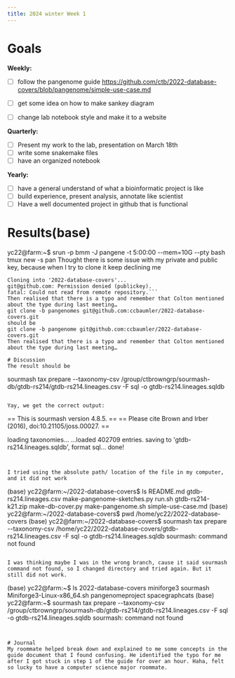 ```yaml
---
title: 2024 winter Week 1
---
```


# Goals
**Weekly:**
- [ ] follow the pangenome guide https://github.com/ctb/2022-database-covers/blob/pangenome/simple-use-case.md
- [ ] get some idea on how to make sankey diagram
- [ ] change lab notebook style and make it to a website

 
**Quarterly:**
- [ ] Present my work to the lab, presentation on March 18th
- [ ] write some snakemake files
- [ ] have an organized notebook

**Yearly:**
- [ ] have a general understand of what a bioinformatic project is like
- [ ] build experience, present analysis, annotate like scientist
- [ ] Have a well documented project in github that is functional 
 
# Results(base) 

yc22@farm:~$ srun -p bmm -J pangene -t 5:00:00 --mem=10G --pty bash
tmux new -s pan
Thought there is some issue with my private and public key, because when I try to clone it keep declining me
```(base) yc22@farm:~$ git clone -b pangenomes git@github.com:yuenchingshen/2022-database-covers.git
Cloning into '2022-database-covers'...
git@github.com: Permission denied (publickey).
fatal: Could not read from remote repository.```
Then realised that there is a typo and remember that Colton mentioned about the type during last meeting…
git clone -b pangenomes git@github.com:ccbaumler/2022-database-covers.git
should be
git clone -b pangenome git@github.com:ccbaumler/2022-database-covers.git
Then realised that there is a typo and remember that Colton mentioned about the type during last meeting…

# Discussion 
The result should be
```
sourmash tax prepare --taxonomy-csv /group/ctbrowngrp/sourmash-db/gtdb-rs214/gtdb-rs214.lineages.csv -F sql -o gtdb-rs214.lineages.sqldb
```

Yay, we get the correct output:
```
== This is sourmash version 4.8.5. ==
== Please cite Brown and Irber (2016), doi:10.21105/joss.00027. ==

loading taxonomies...
...loaded 402709 entries.
saving to 'gtdb-rs214.lineages.sqldb', format sql...
done!
```
 

I tried using the absolute path/ location of the file in my computer, and it did not work
```
(base) yc22@farm:~/2022-database-covers$ ls
README.md	    gtdb-rs214.lineages.csv  make-pangenome-sketches.py  run.sh
gtdb-rs214-k21.zip  make-db-cover.py	     make-pangenome.sh		 simple-use-case.md
(base) yc22@farm:~/2022-database-covers$ pwd
/home/yc22/2022-database-covers
(base) yc22@farm:~/2022-database-covers$ sourmash tax prepare --taxonomy-csv /home/yc22/2022-database-covers/gtdb-rs214.lineages.csv -F sql -o gtdb-rs214.lineages.sqldb
sourmash: command not found
```

I was thinking maybe I was in the wrong branch, cause it said sourmash command not found, so I changed directory and tried again. But it still did not work.
```
(base) yc22@farm:~$ ls
2022-database-covers	    miniforge3	      sourmash
Miniforge3-Linux-x86_64.sh  pangenomeproject  spacegraphcats
(base) yc22@farm:~$ sourmash tax prepare --taxonomy-csv /group/ctbrowngrp/sourmash-db/gtdb-rs214/gtdb-rs214.lineages.csv -F sql -o gtdb-rs214.lineages.sqldb
sourmash: command not found
```

 
# Journal
My roommate helped break down and explained to me some concepts in the guide document that I found confusing. He identified the typo for me after I got stuck in step 1 of the guide for over an hour. Haha, felt so lucky to have a computer science major roommate.

